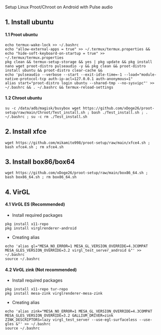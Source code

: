 Setup Linux Proot/Chroot on Android with Pulse audio

## 1. Install ubuntu
#### 1.1 Proot ubuntu 
```
echo termux-wake-lock >> ~/.bashrc
echo "allow-external-apps = true" >> ~/.termux/termux.properties && echo "hide-soft-keyboard-on-startup = true" >> ~/.termux/termux.properties
pkg clean && termux-setup-storage && yes | pkg update && pkg install nano wget proot-distro pulseaudio -y && pkg clean && proot-distro install ubuntu && proot-distro clear-cache &&
echo 'pulseaudio --verbose --start --exit-idle-time=-1 --load="module-native-protocol-tcp auth-ip-acl=127.0.0.1 auth-anonymous=1"
alias start="proot-distro login ubuntu --shared-tmp --no-sysvipc"' >> ~/.bashrc && . ~/.bashrc && termux-reload-settings
```
#### 1.2 Chroot ubuntu 
```
su -c /data/adb/magisk/busybox wget https://github.com/xDoge26/proot-setup/raw/main/Chroot/Test_install.sh ; bash ./Test_install.sh ; . ~/.bashrc ; su -c rm ./Test_install.sh
```
## 2. Install xfce
```
wget https://github.com/mikamito998/proot-setup/raw/main/xfce4.sh ; bash xfce4.sh ; rm xfce4.sh
```
## 3. Install box86/box64
```
wget https://github.com/xDoge26/proot-setup/raw/main/box86_64.sh ; bash box86_64.sh ; rm box86_64.sh
```
## 4. VirGL
#### 4.1 VirGL ES (Recommended)
- Install required packages
```
pkg install x11-repo 
pkg install virglrenderer-android
```
- Creating alias
```
echo 'alias gl="MESA_NO_ERROR=1 MESA_GL_VERSION_OVERRIDE=4.3COMPAT MESA_GLES_VERSION_OVERRIDE=3.2 virgl_test_server_android &"' >> ~/.bashrc
source ~/.bashrc
```
#### 4.2 VirGL zink (Not recommended)
- Install required packages
```
pkg install x11-repo tur-repo
pkg install mesa-zink virglrenderer-mesa-zink
```
- Creating alias
```
echo 'alias zink="MESA_NO_ERROR=1 MESA_GL_VERSION_OVERRIDE=4.3COMPAT MESA_GLES_VERSION_OVERRIDE=3.2 GALLIUM_DRIVER=zink ZINK_DESCRIPTORS=lazy virgl_test_server --use-egl-surfaceless --use-gles &"' >> ~/.bashrc
source ~/.bashrc
```


